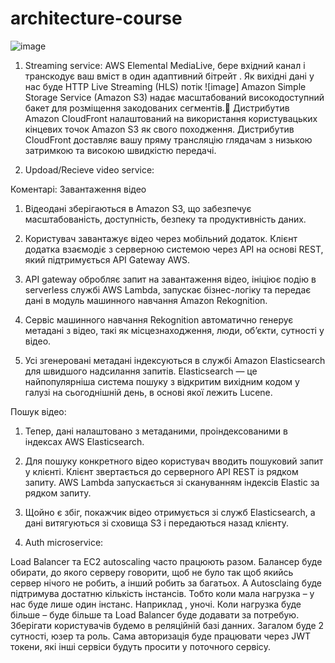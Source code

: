 # architecture-course


![image](https://user-images.githubusercontent.com/66085923/207378748-74a27397-3f5c-4d54-bfb6-5637669f6010.png)

1. Streaming service:
AWS Elemental MediaLive, бере вхідний канал і транскодує ваш вміст в один адаптивний бітрейт . Як вихіднi данi у нас буде HTTP Live Streaming (HLS) потік ![image]
Amazon Simple Storage Service (Amazon S3) надає масштабований високодоступний бакет для розміщення закодованих сегментів.
Дистрибутив Amazon CloudFront налаштований на використання користувацьких кінцевих точок Amazon S3 як свого походження. Дистрибутив CloudFront доставляє вашу пряму трансляцію глядачам з низькою затримкою та високою швидкістю передачі.



2. Updoad/Recieve video service:

Коментарi:
Завантаження вiдео
1. Відеодані зберігаються в Amazon S3, що забезпечує масштабованість, доступність, безпеку та продуктивність даних.

2. Користувач завантажує відео через мобільний додаток. Клієнт додатка взаємодіє з серверною системою через API на основі REST, який підтримується API Gateway AWS.

3. API gateway обробляє запит на завантаження відео, ініціює подію в serverless службі AWS Lambda, запускає бізнес-логіку та передає дані в модуль машинного навчання Amazon Rekognition.

4. Сервіс машинного навчання Rekognition автоматично генерує метадані з відео, такі як місцезнаходження, люди, об’єкти, сутності у відео.

5. Усі згенеровані метадані індексуються в службі Amazon Elasticsearch для швидшого надсилання запитів. Elasticsearch — це найпопулярніша система пошуку з відкритим вихідним кодом у галузі на сьогоднішній день, в основі якої лежить Lucene.

Пошук вiдео:
1. Тепер, дані налаштовано з метаданими, проіндексованими в індексах AWS Elasticsearch.


2. Для пошуку конкретного відео користувач вводить пошуковий запит у клієнті. Клієнт звертається до серверного API REST із рядком запиту. AWS Lambda запускається зі скануванням індексів Elastic за рядком запиту.

3. Щойно є збіг, покажчик відео отримується зі служб Elasticsearch, а дані витягуються зі сховища S3 і передаються назад клієнту.


3. Auth microservice:

Load Balancer та EС2 autoscaling часто працюють разом. Балансер буде обирати, до якого серверу говорити, щоб не було так щоб якийcь сервер нiчого не робить, а iнший робить за багатьох. А Autosclaing буде пiдтримува достатню кiлькiсть iнстансiв. Тобто коли мала нагрузка – у нас буде лише один iнстанс. Наприклад , уночi. Коли нагрузка буде бiльше – буде бiльше та Load Balancer буде додавати за потребую. Зберiгати користувачiв будемо в реляцiйнiй базi данних. Загалом буде 2 сутностi, юзер та роль. Сама авторизацiя буде працювати через JWT токени, якi iншi сервiси будуть просити у поточного сервicу.

